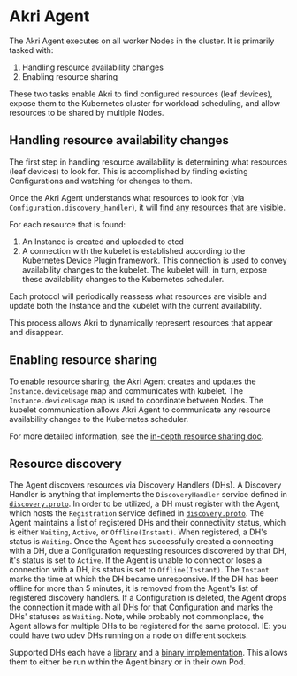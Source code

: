 # Akri Agent
The Akri Agent executes on all worker Nodes in the cluster.  It is primarily tasked with:

1. Handling resource availability changes
1. Enabling resource sharing

These two tasks enable Akri to find configured resources (leaf devices), expose them to the Kubernetes cluster for workload scheduling, and allow resources to be shared by multiple Nodes.

## Handling resource availability changes
The first step in handling resource availability is determining what resources (leaf devices) to look for.  This is accomplished by finding existing Configurations and watching for changes to them.

Once the Akri Agent understands what resources to look for (via `Configuration.discovery_handler`), it will [find any resources that are visible](##resource-discovery).

For each resource that is found:

1. An Instance is created and uploaded to etcd
1. A connection with the kubelet is established according to the Kubernetes Device Plugin framework.  This connection is used to convey availability changes to the kubelet. The kubelet will, in turn, expose these availability changes to the Kubernetes scheduler.

Each protocol will periodically reassess what resources are visible and update both the Instance and the kubelet with the current availability.

This process allows Akri to dynamically represent resources that appear and disappear.

## Enabling resource sharing
To enable resource sharing, the Akri Agent creates and updates the `Instance.deviceUsage` map and communicates with kubelet.  The `Instance.deviceUsage` map is used to coordinate between Nodes.  The kubelet communication allows Akri Agent to communicate any resource availability changes to the Kubernetes scheduler.

For more detailed information, see the [in-depth resource sharing doc](./resource-sharing-in-depth.md).

## Resource discovery
The Agent discovers resources via Discovery Handlers (DHs). A Discovery Handler is anything that implements the `DiscoveryHandler` service defined in [`discovery.proto`](../discovery-utils/proto/discovery.proto). In order to be utilized, a DH must register with the Agent, which hosts the `Registration` service defined in [`discovery.proto`](../discovery-utils/proto/discovery.proto). The Agent maintains a list of registered DHs and their connectivity status, which is either `Waiting`, `Active`, or `Offline(Instant)`. When registered, a DH's status is `Waiting`. Once the Agent has successfully created a connecting with a DH, due a Configuration requesting resources discovered by that DH, it's status is set to `Active`. If the Agent is unable to connect or loses a connection with a DH, its status is set to `Offline(Instant)`. The `Instant` marks the time at which the DH became unresponsive. If the DH has been offline for more than 5 minutes, it is removed from the Agent's list of registered discovery handlers. If a Configuration is deleted, the Agent drops the connection it made with all DHs for that Configuration and marks the DHs' statuses as `Waiting`. Note, while probably not commonplace, the Agent allows for multiple DHs to be registered for the same protocol. IE: you could have two udev DHs running on a node on different sockets. 

Supported DHs each have a [library](../discovery-handlers) and a [binary implementation](../discovery-handler-modules). This allows them to either be run within the Agent binary or in their own Pod. 
